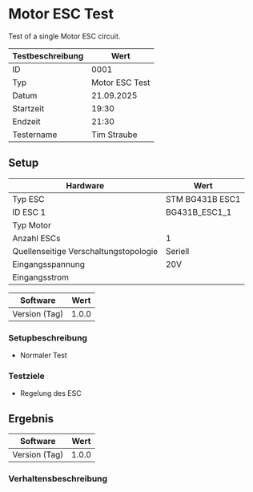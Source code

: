 # Motor ESC Test

Test of a single Motor ESC circuit.

| **Testbeschreibung** | Wert           |
| -------------------- | -------------- |
| ID                   | 0001           |
| Typ                  | Motor ESC Test |
| Datum                | 21.09.2025     |
| Startzeit            | 19:30          |
| Endzeit              | 21:30          |
| Testername           | Tim Straube    |

## Setup

| **Hardware**                          | Wert            |
| ------------------------------------- | --------------- |
| Typ ESC                               | STM BG431B ESC1 |
| ID ESC 1                              | BG431B_ESC1_1   |
| Typ Motor                             |                 |
| Anzahl ESCs                           | 1               |
| Quellenseitige Verschaltungstopologie | Seriell         |
| Eingangsspannung                      | 20V             |
| Eingangsstrom                         |                 |

| **Software**  | Wert  |
| ------------- | ----- |
| Version (Tag) | 1.0.0 |

### Setupbeschreibung

- Normaler Test

### Testziele

- Regelung des ESC

## Ergebnis

| **Software**  | Wert  |
| ------------- | ----- |
| Version (Tag) | 1.0.0 |

### Verhaltensbeschreibung
